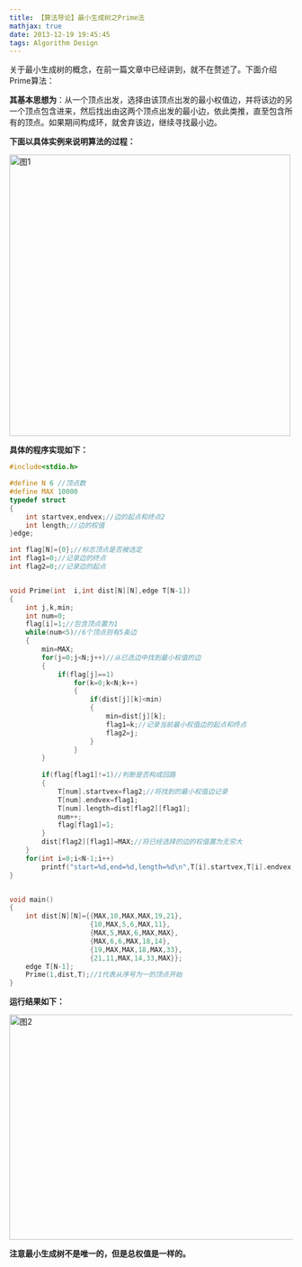 ```yaml
---
title: 【算法导论】最小生成树之Prime法
mathjax: true
date: 2013-12-19 19:45:45
tags: Algorithm Design
---
```


​    关于最小生成树的概念，在前一篇文章中已经讲到，就不在赘述了。下面介绍Prime算法：

​    **其基本思想为**：从一个顶点出发，选择由该顶点出发的最小权值边，并将该边的另一个顶点包含进来，然后找出由这两个顶点出发的最小边，依此类推，直至包含所有的顶点。如果期间构成环，就舍弃该边，继续寻找最小边。

<!--more-->

**下面以具体实例来说明算法的过程：**

<img src="https://cdn.jsdelivr.net/gh/tengweitw/FigureBed@latest/20131219/20131219_fig001.jpg" width="500" height="500" title="图1" alt="图1" >

**具体的程序实现如下：**



```cpp
#include<stdio.h>

#define N 6 //顶点数
#define MAX 10000
typedef struct
{
	int startvex,endvex;//边的起点和终点2
	int length;//边的权值
}edge;

int flag[N]={0};//标志顶点是否被选定
int flag1=0;//记录边的终点
int flag2=0;//记录边的起点


void Prime(int  i,int dist[N][N],edge T[N-1])
{
	int j,k,min;
	int num=0;
	flag[i]=1;//包含顶点置为1
	while(num<5)//6个顶点则有5条边
	{
		min=MAX;
		for(j=0;j<N;j++)//从已选边中找到最小权值的边
		{
			if(flag[j]==1)
				for(k=0;k<N;k++)
				{
					if(dist[j][k]<min)
					{
						min=dist[j][k];
						flag1=k;//记录当前最小权值边的起点和终点
						flag2=j;
					}
				}
		}
		
		if(flag[flag1]!=1)//判断是否构成回路
		{
			T[num].startvex=flag2;//将找到的最小权值边记录
			T[num].endvex=flag1;
			T[num].length=dist[flag2][flag1];
			num++;
			flag[flag1]=1;
		}
		dist[flag2][flag1]=MAX;//将已经选择的边的权值置为无穷大
	}
	for(int i=0;i<N-1;i++)
		printf("start=%d,end=%d,length=%d\n",T[i].startvex,T[i].endvex,T[i].length);
}


void main()
{
	int dist[N][N]={{MAX,10,MAX,MAX,19,21},
					{10,MAX,5,6,MAX,11},
					{MAX,5,MAX,6,MAX,MAX},
					{MAX,6,6,MAX,18,14},
					{19,MAX,MAX,18,MAX,33},
					{21,11,MAX,14,33,MAX}};
	edge T[N-1];
	Prime(1,dist,T);//1代表从序号为一的顶点开始
}
```


**运行结果如下：**

<img src="https://cdn.jsdelivr.net/gh/tengweitw/FigureBed@latest/20131219/20131219_fig002.jpg" width="600" height="400" title="图2" alt="图2" >



**注意最小生成树不是唯一的，但是总权值是一样的。**



